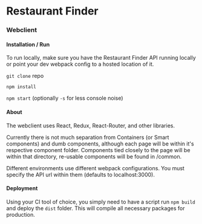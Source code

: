 # Restaurant Finder
### Webclient

#### Installation / Run
To run locally, make sure you have the Restaurant Finder API running locally
or point your dev webpack config to a hosted location of it.

`git clone` repo

`npm install`

`npm start` (optionally `-s` for less console noise)


#### About
The webclient uses React, Redux, React-Router, and other libraries.

Currently there is not much separation from Containers (or Smart components) and
dumb components, although each page will be within it's respective component folder.
Components tied closely to the page will be within that directory, re-usable components
will be found in /common.

Different environments use different webpack configurations.  You must specify the
API url within them (defaults to localhost:3000). 

#### Deployment
Using your CI tool of choice, you simply need to have a script run `npm build`
and deploy the `dist` folder.  This will compile all necessary packages for production.
